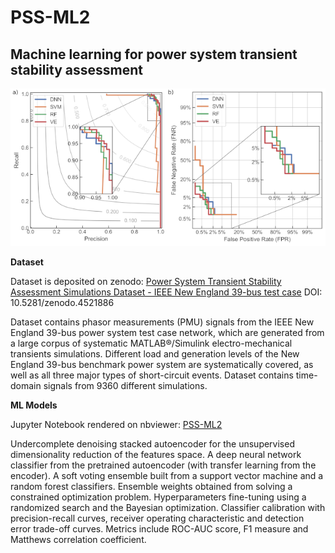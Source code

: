 # PSS-ML2
Machine learning for power system transient stability assessment
---
![Classifier performance](text2163.png)

**Dataset**

Dataset is deposited on zenodo: [Power System Transient Stability Assessment Simulations Dataset - IEEE New England 39-bus test case](https://www.zenodo.org/record/4521886) DOI: 10.5281/zenodo.4521886

Dataset contains phasor measurements (PMU) signals from the IEEE New England 39-bus power system test case network, which are generated from a large corpus of systematic MATLAB®/Simulink electro-mechanical transients simulations. Different load and generation levels of the New England 39-bus benchmark power system are systematically covered, as well as all three major types of short-circuit events. Dataset contains time-domain signals from 9360 different simulations.

**ML Models**

Jupyter Notebook rendered on nbviewer: [PSS-ML2](https://nbviewer.jupyter.org/github/sarajcev/PSS-ML/blob/master/PSStabML2.ipynb)

Undercomplete denoising stacked autoencoder for the unsupervised dimensionality reduction of the features space. A deep neural network classifier from the pretrained autoencoder (with transfer learning from the encoder). A soft voting ensemble built from a support vector machine and a random forest classifiers. Ensemble weights obtained from solving a constrained optimization problem. Hyperparameters fine-tuning using a randomized search and the Bayesian optimization. Classifier calibration with precision-recall curves, receiver operating characteristic and detection error trade-off curves. Metrics include ROC-AUC score, F1 measure and Matthews correlation coefficient.
